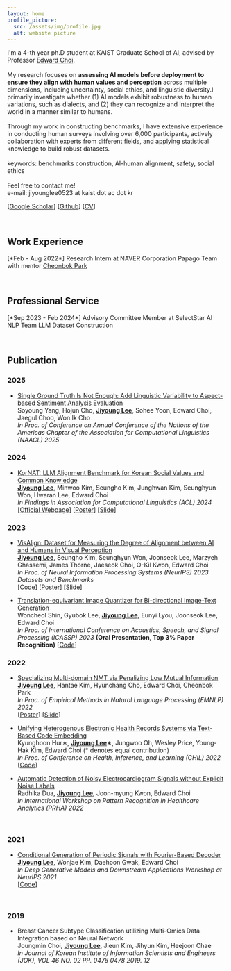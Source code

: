 ```yaml
---
layout: home
profile_picture:
  src: /assets/img/profile.jpg
  alt: website picture
---
```


<p>
  I'm a 4-th year ph.D student at KAIST Graduate School of AI, advised by Professor <a href="https://mp2893.com/">Edward Choi</a>.
  <br />
  <br />
    My research focuses on <b>assessing AI models before deployment to ensure they align with human values and perception</b> across multiple dimensions, including uncertainty, social ethics, and linguistic diversity.I primarily investigate whether (1) AI models exhibit robustness to human variations, such as dialects, and (2) they can recognize and interpret the world in a manner similar to humans.
    <br/>
    <br/>
Through my work in constructing benchmarks, I have extensive experience in conducting human surveys involving over 6,000 participants, actively collaboration with experts from different fields, and applying statistical knowledge to build robust datasets. 
    <br/>
    <br/>
    keywords: benchmarks construction, AI-human alignment, safety, social ethics
    <br/>
    <br/>
    Feel free to contact me!
    <br/>
    e-mail: jiyounglee0523 at kaist dot ac dot kr
</p>


[<a href="https://scholar.google.com/citations?user=1TtwcikAAAAJ&hl=ko">Google Scholar</a>] [<a href="https://github.com/jiyounglee-0523">Github</a>] [<a href="https://jiyounglee-0523.github.io/assets/CV.pdf">CV</a>]

&nbsp;

<p>
<h2> <strong>Work Experience</strong></h2>
</p>
[*Feb - Aug 2022*] Research Intern at NAVER Corporation Papago Team with mentor <a href="https://cbokpark.github.io/">Cheonbok Park</a>

&nbsp;

<p>
<h2> <strong>Professional Service</strong></h2>
</p>
[*Sep 2023 - Feb 2024*] Advisory Committee Member at SelectStar AI NLP Team LLM Dataset Construction

&nbsp;

<p>
<h2> <strong>Publication</strong></h2>
</p>
<p>
<h3> <strong>2025</strong></h3>
</p>
<p>
    <ul>
    <li>
        <a href="https://arxiv.org/abs/2410.09807">Single Ground Truth Is Not Enough: Add Linguistic Variability to Aspect-based Sentiment Analysis Evaluation</a>
        <br />
        Soyoung Yang, Hojun Cho, <b><u>Jiyoung Lee</u></b>, Sohee Yoon, Edward Choi, Jaegul Choo, Won Ik Cho
        <br />
        <i>In Proc. of Conference on Annual Conference of the Nations of the Americas Chapter of the Association for Computational Linguistics (NAACL) 2025</i>
        <br />
        </li>
</ul>
</p>






<h3> <strong>2024</strong></h3>

<p>
    <ul>
    <li>
        <a href="https://arxiv.org/abs/2402.13605">KorNAT: LLM Alignment Benchmark for Korean Social Values and Common Knowledge</a>
        <br />
        <b><u>Jiyoung Lee</u></b>, Minwoo Kim, Seungho Kim, Junghwan Kim, Seunghyun Won, Hwaran Lee, Edward Choi
        <br />
        <i>In Findings in Association for Computational Linguistics (ACL) 2024</i>
        <br />
        [<a href="https://huggingface.co/datasets/jiyounglee0523/KorNAT">Official Webpage</a>]
        [<a href="https://jiyounglee-0523.github.io/assets/posters/KorNAT.pdf">Poster</a>]
        [<a href="https://jiyounglee-0523.github.io/assets/slides/KorNAT.pdf">Slide</a>]
        </li>
</ul>
</p>





<p>
<h3> <strong>2023</strong></h3>
</p>
<p>
    <ul>
    <li>
        <a href="https://arxiv.org/abs/2308.01525">VisAlign: Dataset for Measuring the Degree of Alignment between AI and Humans in Visual Perception</a>
        <br />
        <b><u>Jiyoung Lee</u></b>, Seungho Kim, Seunghyun Won, Joonseok Lee, Marzyeh Ghassemi, James Thorne, Jaeseok Choi, O-Kil Kwon, Edward Choi
        <br />
        <i>In Proc. of Neural Information Processing Systems (NeurIPS) 2023 Datasets and Benchmarks</i>
        <br />
        [<a href="https://github.com/jiyounglee-0523/VisAlign">Code</a>]
        [<a href="https://jiyounglee-0523.github.io/assets/posters/VisAlign.pdf">Poster</a>]
        [<a href="https://jiyounglee-0523.github.io/assets/slides/VisAlign.pdf">Slide</a>]
        </li>
</ul>
</p>
<p>
    <ul>
    <li>
        <a href="https://arxiv.org/abs/2112.00384">Translation-equivariant Image Quantizer for Bi-directional Image-Text Generation</a>
        <br />
        Woncheol Shin, Gyubok Lee, <b><u>Jiyoung Lee</u></b>, Eunyi Lyou, Joonseok Lee, Edward Choi
        <br />
        <i>In Proc. of International Conference on Acoustics, Speech, and Signal Processing (ICASSP) 2023</i> <b>(Oral Presentation, Top 3% Paper Recognition)</b>
        [<a href="https://github.com/wcshin-git/TE-VQGAN">Code</a>]
		</li>
</ul>
</p>





<p>
<h3> <strong>2022</strong></h3>
</p>

<p>
    <ul>
    <li>
        <a href="https://arxiv.org/abs/2210.12910">Specializing Multi-domain NMT via Penalizing Low Mutual Information</a>
        <br />
        <b><u>Jiyoung Lee</u></b>, Hantae Kim, Hyunchang Cho, Edward Choi, Cheonbok Park
        <br />
        <i>In Proc. of Empirical Methods in Natural Language Processing (EMNLP) 2022</i>
        <br /> 
        [<a href="https://jiyounglee-0523.github.io/assets/posters/EMNLP2022.pdf">Poster</a>]
        [<a href="https://jiyounglee-0523.github.io/assets/slides/EMNLP2022.pdf">Slide</a>]
        </li>
</ul>
</p>

<p>
    <ul>
    <li>
        <a href="https://arxiv.org/abs/2108.03625">Unifying Heterogenous Electronic Health Records Systems via Text-Based Code Embedding</a>
        <br />
        Kyunghoon Hur∗, <b><u>Jiyoung Lee</u></b>∗, Jungwoo Oh, Wesley Price, Young-Hak Kim, Edward Choi (* denotes equal contribution)
        <br />
        <i>In Proc. of Conference on Health, Inference, and Learning (CHIL) 2022</i>
        <br /> 
        [<a href="https://github.com/hoon9405/DescEmb">Code</a>]
        </li>
</ul>
</p>

<p>
    <ul>
    <li>
        <a href="https://arxiv.org/abs/2208.08853">Automatic Detection of Noisy Electrocardiogram Signals without Explicit Noise Labels</a>
        <br />
        Radhika Dua, <b><u>Jiyoung Lee</u></b>, Joon-myung Kwon, Edward Choi
        <br />
        <i>In International Workshop on Pattern Recognition in Healthcare Analytics (PRHA) 2022</i>
        </li>
</ul>
</p>


&nbsp;

<p>
<h3> <strong>2021</strong></h3>
</p>

<p>
    <ul>
    <li>
        <a href="https://arxiv.org/abs/2110.12365">Conditional  Generation  of  Periodic  Signals  with Fourier-Based Decoder</a>
        <br />
        <b><u>Jiyoung Lee</u></b>, Wonjae Kim, Daehoon Gwak, Edward Choi
        <br />
        <i>In Deep Generative Models and Downstream Applications Workshop at NeurIPS 2021</i>
        <br />
        [<a href="https://github.com/jiyounglee-0523/FourierDecoder">Code</a>]
        </li>
</ul>
</p>


&nbsp;

<p>
<h3> <strong>2019</strong></h3>
</p>

<p>
    <ul>
    <li>
        Breast Cancer Subtype Classification utilizing Multi-Omics Data Integration based on Neural Network
        <br />
        Joungmin Choi, <b><u>Jiyoung Lee</u></b>, Jieun Kim, Jihyun Kim, Heejoon Chae
        <br />
        <i>In Journal of Korean Institute of Information Scientists and Engineers (JOK), VOL 46 NO. 02 PP. 0476  0478 2019. 12</i>
        </li>
</ul>
</p>
